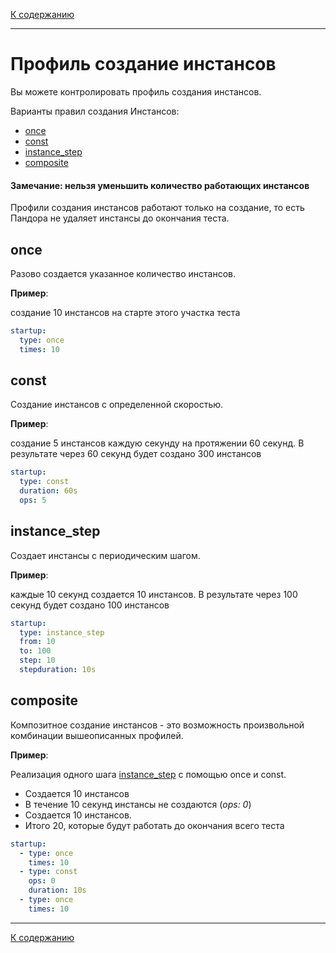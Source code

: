 [К содержанию](index.md)

---

# Профиль создание инстансов

Вы можете контролировать профиль создания инстансов.

Варианты правил создания Инстансов:

- [once](#once)
- [const](#const)
- [instance_step](#instance_step)
- [composite](#composite)

#### Замечание: нельзя уменьшить количество работающих инстансов

Профили создания инстансов работают только на создание, то есть Пандора не удаляет инстансы до окончания теста.

## once

Разово создается указанное количество инстансов.

**Пример**:

создание 10 инстансов на старте этого участка теста

```yaml
startup:
  type: once
  times: 10
```

## const

Создание инстансов с определенной скоростью.

**Пример**:

создание 5 инстансов каждую секунду на протяжении 60 секунд. В результате через 60 секунд будет создано 300 инстансов

```yaml
startup:
  type: const
  duration: 60s
  ops: 5
```

## instance_step

Создает инстансы с периодическим шагом.

**Пример**:

каждые 10 секунд создается 10 инстансов. В результате через 100 секунд будет создано 100 инстансов

```yaml
startup:
  type: instance_step
  from: 10
  to: 100
  step: 10
  stepduration: 10s
```

## composite

Композитное создание инстансов - это возможность произвольной комбинации вышеописанных профилей.

**Пример**:

Реализация одного шага [instance_step](#instance_step) с помощью once и const.
- Создается 10 инстансов
- В течение 10 секунд инстансы не создаются (_ops: 0_)
- Создается 10 инстансов.
- Итого 20, которые будут работать до окончания всего теста

```yaml
startup:
  - type: once
    times: 10
  - type: const
    ops: 0
    duration: 10s
  - type: once
    times: 10
```



---

[К содержанию](index.md)
